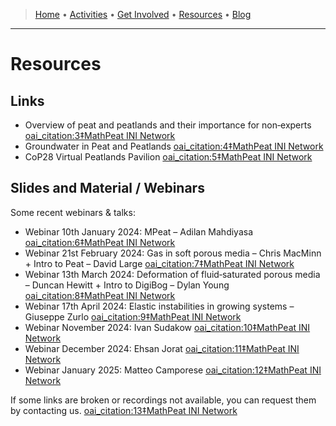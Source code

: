 <link rel="stylesheet" href="style.css">

> [Home](index.md) • [Activities](activities.md) • [Get Involved](get-involved.md) • [Resources](resources.md) • [Blog](blog/)
---

# Resources

## Links

- Overview of peat and peatlands and their importance for non‑experts  [oai_citation:3‡MathPeat INI Network](https://mathpeatnetwork.wordpress.com/resources/?utm_source=chatgpt.com)  
- Groundwater in Peat and Peatlands  [oai_citation:4‡MathPeat INI Network](https://mathpeatnetwork.wordpress.com/resources/?utm_source=chatgpt.com)  
- CoP28 Virtual Peatlands Pavilion  [oai_citation:5‡MathPeat INI Network](https://mathpeatnetwork.wordpress.com/resources/?utm_source=chatgpt.com)  

## Slides and Material / Webinars

Some recent webinars & talks:

- Webinar 10th January 2024: MPeat – Adilan Mahdiyasa  [oai_citation:6‡MathPeat INI Network](https://mathpeatnetwork.wordpress.com/resources/?utm_source=chatgpt.com)  
- Webinar 21st February 2024: Gas in soft porous media – Chris MacMinn + Intro to Peat – David Large  [oai_citation:7‡MathPeat INI Network](https://mathpeatnetwork.wordpress.com/resources/?utm_source=chatgpt.com)  
- Webinar 13th March 2024: Deformation of fluid‑saturated porous media – Duncan Hewitt + Intro to DigiBog – Dylan Young  [oai_citation:8‡MathPeat INI Network](https://mathpeatnetwork.wordpress.com/resources/?utm_source=chatgpt.com)  
- Webinar 17th April 2024: Elastic instabilities in growing systems – Giuseppe Zurlo  [oai_citation:9‡MathPeat INI Network](https://mathpeatnetwork.wordpress.com/resources/?utm_source=chatgpt.com)  
- Webinar November 2024: Ivan Sudakow  [oai_citation:10‡MathPeat INI Network](https://mathpeatnetwork.wordpress.com/resources/?utm_source=chatgpt.com)  
- Webinar December 2024: Ehsan Jorat  [oai_citation:11‡MathPeat INI Network](https://mathpeatnetwork.wordpress.com/resources/?utm_source=chatgpt.com)  
- Webinar January 2025: Matteo Camporese  [oai_citation:12‡MathPeat INI Network](https://mathpeatnetwork.wordpress.com/resources/?utm_source=chatgpt.com)  

If some links are broken or recordings not available, you can request them by contacting us.  [oai_citation:13‡MathPeat INI Network](https://mathpeatnetwork.wordpress.com/resources/?utm_source=chatgpt.com)